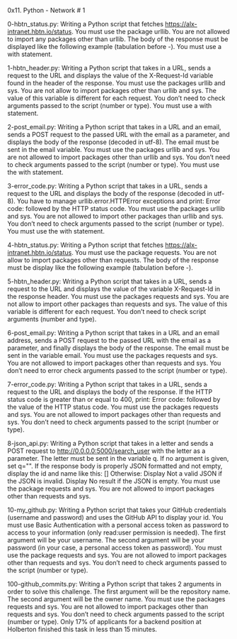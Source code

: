 0x11. Python - Network # 1

0-hbtn_status.py: Writing a Python script that fetches https://alx-intranet.hbtn.io/status. You must use the package urllib. You are not allowed to import any packages other than urllib. The body of the response must be displayed like the following example (tabulation before -). You must use a with statement.

1-hbtn_header.py: Writing a Python script that takes in a URL, sends a request to the URL and displays the value of the X-Request-Id variable found in the header of the response. You must use the packages urllib and sys. You are not allow to import packages other than urllib and sys. The value of this variable is different for each request. You don’t need to check arguments passed to the script (number or type). You must use a with statement.

2-post_email.py: Writing a Python script that takes in a URL and an email, sends a POST request to the passed URL with the email as a parameter, and displays the body of the response (decoded in utf-8). The email must be sent in the email variable. You must use the packages urllib and sys. You are not allowed to import packages other than urllib and sys. You don’t need to check arguments passed to the script (number or type). You must use the with statement.

3-error_code.py: Writing a Python script that takes in a URL, sends a request to the URL and displays the body of the response (decoded in utf-8). You have to manage urllib.error.HTTPError exceptions and print: Error code: followed by the HTTP status code. You must use the packages urllib and sys. You are not allowed to import other packages than urllib and sys. You don’t need to check arguments passed to the script (number or type). You must use the with statement.

4-hbtn_status.py: Writing a Python script that fetches https://alx-intranet.hbtn.io/status. You must use the package requests. You are not allow to import packages other than requests. The body of the response must be display like the following example (tabulation before -).

5-hbtn_header.py: Writing a Python script that takes in a URL, sends a request to the URL and displays the value of the variable X-Request-Id in the response header. You must use the packages requests and sys. You are not allow to import other packages than requests and sys. The value of this variable is different for each request. You don’t need to check script arguments (number and type).

6-post_email.py: Writing a Python script that takes in a URL and an email address, sends a POST request to the passed URL with the email as a parameter, and finally displays the body of the response. The email must be sent in the variable email. You must use the packages requests and sys. You are not allowed to import packages other than requests and sys. You don’t need to error check arguments passed to the script (number or type).

7-error_code.py: Writing a Python script that takes in a URL, sends a request to the URL and displays the body of the response. If the HTTP status code is greater than or equal to 400, print: Error code: followed by the value of the HTTP status code. You must use the packages requests and sys. You are not allowed to import packages other than requests and sys. You don’t need to check arguments passed to the script (number or type).

8-json_api.py: Writing a Python script that takes in a letter and sends a POST request to http://0.0.0.0:5000/search_user with the letter as a parameter. The letter must be sent in the variable q. If no argument is given, set q="". If the response body is properly JSON formatted and not empty, display the id and name like this: [] Otherwise: Display Not a valid JSON if the JSON is invalid. Display No result if the JSON is empty. You must use the package requests and sys. You are not allowed to import packages other than requests and sys.

10-my_github.py: Writing a Python script that takes your GitHub credentials (username and password) and uses the GitHub API to display your id. You must use Basic Authentication with a personal access token as password to access to your information (only read:user permission is needed). The first argument will be your username. The second argument will be your password (in your case, a personal access token as password). You must use the package requests and sys. You are not allowed to import packages other than requests and sys. You don’t need to check arguments passed to the script (number or type).

100-github_commits.py: Writing a Python script that takes 2 arguments in order to solve this challenge. The first argument will be the repository name. The second argument will be the owner name. You must use the packages requests and sys. You are not allowed to import packages other than requests and sys. You don’t need to check arguments passed to the script (number or type). Only 17% of applicants for a backend position at Holberton finished this task in less than 15 minutes.
